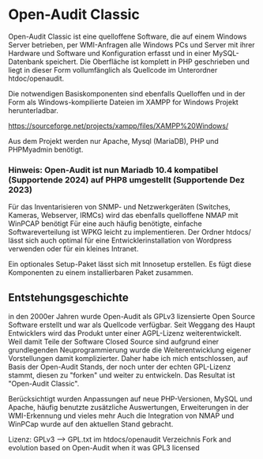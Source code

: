 # Open-Audit Classic

Open-Audit Classic ist eine quelloffene Software, die auf einem Windows Server betrieben, per WMI-Anfragen alle Windows PCs und Server mit
ihrer Hardware und Software und Konfiguration erfasst und in einer MySQL-Datenbank speichert.
Die Oberfläche ist komplett in PHP geschrieben und liegt in dieser Form vollumfänglich als Quellcode im Unterordner htdoc/openaudit.

Die notwendigen Basiskomponenten sind ebenfalls Quelloffen und in der Form als Windows-kompilierte Dateien im XAMPP for Windows Projekt
herunterladbar.

https://sourceforge.net/projects/xampp/files/XAMPP%20Windows/

Aus dem Projekt werden nur Apache, Mysql (MariaDB), PHP und PHPMyadmin benötigt.

### Hinweis: Open-Audit ist nun Mariadb 10.4 kompatibel (Supportende 2024) auf PHP8 umgestellt (Supportende Dez 2023)

Für das Inventarisieren von SNMP- und Netzwerkgeräten (Switches, Kameras, Webserver, IRMCs) wird das ebenfalls quelloffene NMAP mit WinPCAP benötigt
Für eine auch häufig benötigte, einfache Softwareverteilung ist WPKG leicht zu implementieren.
Der Ordner htdocs/ lässt sich auch optimal für eine Entwicklerinstallation von Wordpress verwenden oder für ein kleines Intranet.

Ein optionales Setup-Paket lässt sich mit Innosetup erstellen. Es fügt diese Komponenten zu einem installierbaren Paket zusammen.

## Entstehungsgeschichte

in den 2000er Jahren wurde Open-Audit als GPLv3 lizensierte Open Source Software erstellt und war als Quellcode verfügbar.
Seit Weggang des Haupt Entwicklers wird das Produkt unter einer AGPL-Lizenz weiterentwickelt.
Weil damit Teile der Software Closed Source sind aufgrund einer grundlegenden Neuprogrammierung wurde die Weiterentwicklung eigener Vorstellungen damit komplizierter.
Daher habe ich mich entschlossen, auf Basis der Open-Audit Stands, der noch unter der echten GPL-Lizenz stammt, diesen zu "forken" und weiter zu entwickeln.
Das Resultat ist "Open-Audit Classic". 

Berücksichtigt wurden Anpassungen auf neue PHP-Versionen, MySQL und Apache, häufig benutzte zusätzliche Auswertungen, Erweiterungen in der WMI-Erkennung und vieles mehr
Auch die Integration von NMAP und WinPCap wurde auf den aktuellen Stand gebracht.

Lizenz: GPLv3 --> GPL.txt im htdocs/openaudit Verzeichnis
Fork and evolution based on Open-Audit when it was GPL3 licensed
